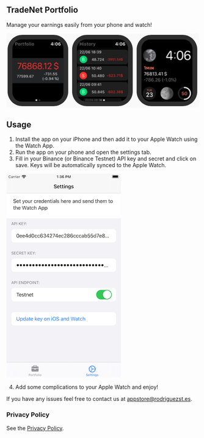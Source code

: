 ## TradeNet Portfolio

Manage your earnings easily from your phone and watch!

![](screenshot.png)

## Usage

1) Install the app on your iPhone and then add it to your Apple Watch using the Watch App.
2) Run the app on your phone and open the settings tab.
3) Fill in your Binance (or Binance Testnet) API key and secret and click on save. Keys will be automatically synced to the  Apple Watch.

<img src="settings.png" alt="drawing" width="300"/>

4) Add some complications to your Apple Watch and enjoy!

If you have any issues feel free to contact us at [appstore@rodriguezst.es](mailto:appstore@rodriguezst.es).

### Privacy Policy

See the [Privacy Policy](./POLICY.md).

<!-- ### Terms of Service -->

<!-- See the [Terms of Service](./TOS.md). -->
